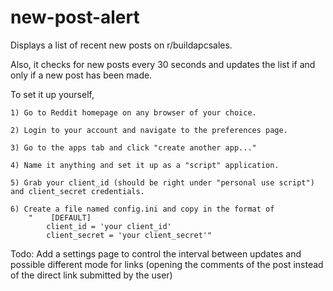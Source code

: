 # new-post-alert
Displays a list of recent new posts on r/buildapcsales.

Also, it checks for new posts every 30 seconds and updates the list if and only if a new post has been made.

To set it up yourself,

    1) Go to Reddit homepage on any browser of your choice.
    
    2) Login to your account and navigate to the preferences page.
    
    3) Go to the apps tab and click "create another app..."
    
    4) Name it anything and set it up as a "script" application.
    
    5) Grab your client_id (should be right under "personal use script") and client_secret credentials.
    
    6) Create a file named config.ini and copy in the format of
        "    [DEFAULT]
            client_id = 'your client_id'
            client_secret = 'your client_secret'"
            
Todo:
    Add a settings page to control the interval between updates and possible different mode for links (opening the comments of the post instead of the direct link submitted by the user)
